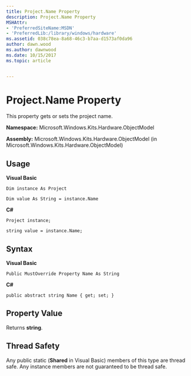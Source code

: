 ```yaml
---
title: Project.Name Property
description: Project.Name Property
MSHAttr:
- 'PreferredSiteName:MSDN'
- 'PreferredLib:/library/windows/hardware'
ms.assetid: 038c78ea-8a68-46c3-b7aa-d1573af0da96
author: dawn.wood
ms.author: dawnwood
ms.date: 10/15/2017
ms.topic: article


---
```


# Project.Name Property


This property gets or sets the project name.

**Namespace:** Microsoft.Windows.Kits.Hardware.ObjectModel

**Assembly:** Microsoft.Windows.Kits.Hardware.ObjectModel (in Microsoft.Windows.Kits.Hardware.ObjectModel)

## <span id="Usage"></span><span id="usage"></span><span id="USAGE"></span>Usage


**Visual Basic**

`Dim instance As Project`

`Dim value As String = instance.Name`

**C#**

`Project instance;`

`string value = instance.Name;`

## <span id="Syntax"></span><span id="syntax"></span><span id="SYNTAX"></span>Syntax


**Visual Basic**

`Public MustOverride Property Name As String`

**C#**

`public abstract string Name { get; set; }`

## <span id="Property_Value"></span><span id="property_value"></span><span id="PROPERTY_VALUE"></span>Property Value


Returns **string**.

## <span id="Thread_Safety"></span><span id="thread_safety"></span><span id="THREAD_SAFETY"></span>Thread Safety


Any public static (**Shared** in Visual Basic) members of this type are thread safe. Any instance members are not guaranteed to be thread safe.

 

 






